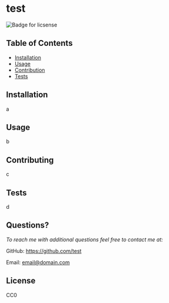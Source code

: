 

# test
![Badge for licsense](https://img.shields.io/badge/license-blank-brightgreen)

## Table of Contents
* [Installation](#installation)
* [Usage](#usage)
* [Contribution](#contribution)
* [Tests](#test)

## Installation 
a


## Usage 
b


## Contributing
c


## Tests
d


## Questions?
*To reach me with additional questions feel free to contact me at:*

GitHub: https://github.com/test

Email: email@domain.com


## License
CC0